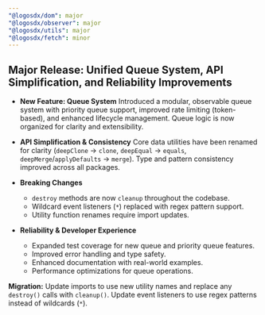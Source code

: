 ```yaml
---
"@logosdx/dom": major
"@logosdx/observer": major
"@logosdx/utils": major
"@logosdx/fetch": minor
---
```


## Major Release: Unified Queue System, API Simplification, and Reliability Improvements

- **New Feature: Queue System**
  Introduced a modular, observable queue system with priority queue support, improved rate limiting (token-based), and enhanced lifecycle management. Queue logic is now organized for clarity and extensibility.

- **API Simplification & Consistency**
  Core data utilities have been renamed for clarity (`deepClone` → `clone`, `deepEqual` → `equals`, `deepMerge`/`applyDefaults` → `merge`). Type and pattern consistency improved across all packages.

- **Breaking Changes**
  - `destroy` methods are now `cleanup` throughout the codebase.
  - Wildcard event listeners (`*`) replaced with regex pattern support.
  - Utility function renames require import updates.

- **Reliability & Developer Experience**
  - Expanded test coverage for new queue and priority queue features.
  - Improved error handling and type safety.
  - Enhanced documentation with real-world examples.
  - Performance optimizations for queue operations.

**Migration:**
Update imports to use new utility names and replace any `destroy()` calls with `cleanup()`. Update event listeners to use regex patterns instead of wildcards (`*`).
